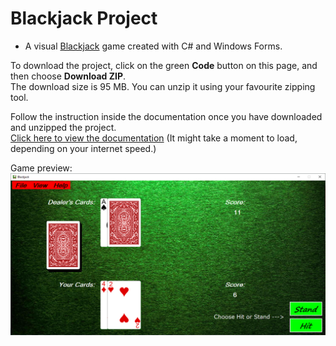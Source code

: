 # Blackjack Project
- A visual <a target="_blank" href="https://en.wikipedia.org/wiki/Blackjack">Blackjack</a> game created with C# and Windows Forms. 

To download the project, click on the green **Code** button on this page, and then choose **Download ZIP**.<br/>
The download size is 95 MB. You can unzip it using your favourite zipping tool.

Follow the instruction inside the documentation once you have downloaded and unzipped the project.<br/>
<a href="/Mikhail%20Goulding%20Blackjack%20Project%202020/Documentation/BlackJack%20Documentation.pdf">Click here to view the documentation</a> (It might take a moment to load, depending on your internet speed.)

Game preview:
<img src = "/Mikhail Goulding Blackjack Project 2020/Blackjack Game/HTP/2.PNG" />
